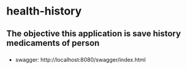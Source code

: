 # health-history

## The objective this application is save history medicaments of person

###
 - swagger: http://localhost:8080/swagger/index.html